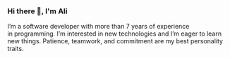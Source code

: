 ### Hi there 👋, I'm Ali

I’m a software developer with more than 7 years of experience<br/>
in programming. I’m interested in new technologies and I’m eager to learn<br/>
new things. Patience, teamwork, and commitment are my best personality traits.<br/>
